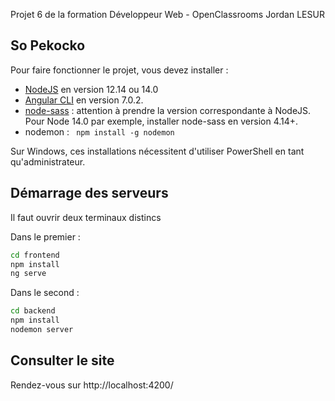 Projet 6 de la formation Développeur Web - OpenClassrooms
Jordan LESUR

## So Pekocko

Pour faire fonctionner le projet, vous devez installer :
- [NodeJS](https://nodejs.org/en/download/) en version 12.14 ou 14.0 
- [Angular CLI](https://github.com/angular/angular-cli) en version 7.0.2.
- [node-sass](https://www.npmjs.com/package/node-sass) : attention à prendre la version correspondante à NodeJS. Pour Node 14.0 par exemple, installer node-sass en version 4.14+.
- nodemon : ``` npm install -g nodemon```

Sur Windows, ces installations nécessitent d'utiliser PowerShell en tant qu'administrateur.

## Démarrage des serveurs

Il faut ouvrir deux terminaux distincs

Dans le premier :
```bash
cd frontend
npm install
ng serve
```

Dans le second :
```bash
cd backend
npm install
nodemon server
```

## Consulter le site

Rendez-vous sur http://localhost:4200/
